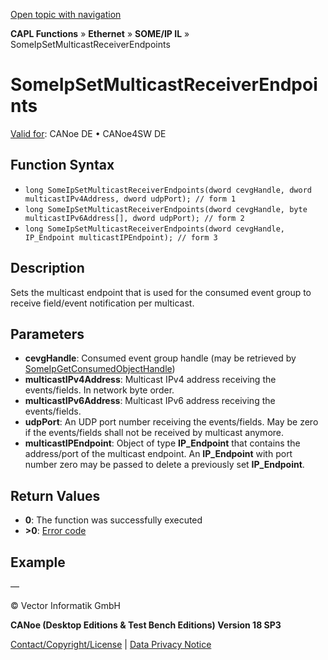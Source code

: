 [Open topic with navigation](../../../../../../CANoeDEFamily.htm#Topics/CAPLFunctions/IP/SOMEIPIL/Functions/CAPLfunctionSomeIpSetMulticastReceiverEndpoints.md)

**CAPL Functions** » **Ethernet** » **SOME/IP IL** » SomeIpSetMulticastReceiverEndpoints

# SomeIpSetMulticastReceiverEndpoints

[Valid for](../../../../Shared/FeatureAvailability.md): CANoe DE • CANoe4SW DE

## Function Syntax

- `long SomeIpSetMulticastReceiverEndpoints(dword cevgHandle, dword multicastIPv4Address, dword udpPort); // form 1`
- `long SomeIpSetMulticastReceiverEndpoints(dword cevgHandle, byte multicastIPv6Address[], dword udpPort); // form 2`
- `long SomeIpSetMulticastReceiverEndpoints(dword cevgHandle, IP_Endpoint multicastIPEndpoint); // form 3`

## Description

Sets the multicast endpoint that is used for the consumed event group to receive field/event notification per multicast.

## Parameters

- **cevgHandle**: Consumed event group handle (may be retrieved by [SomeIpGetConsumedObjectHandle](CAPLfunctionSomeIpGetConsumedObjectHandle.md))
- **multicastIPv4Address**: Multicast IPv4 address receiving the events/fields. In network byte order.
- **multicastIPv6Address**: Multicast IPv6 address receiving the events/fields.
- **udpPort**: An UDP port number receiving the events/fields. May be zero if the events/fields shall not be received by multicast anymore.
- **multicastIPEndpoint**: Object of type **IP_Endpoint** that contains the address/port of the multicast endpoint. An **IP_Endpoint** with port number zero may be passed to delete a previously set **IP_Endpoint**.

## Return Values

- **0**: The function was successfully executed
- **>0**: [Error code](../../CAPLfunctionsSOMEIPILErrorCodes.md)

## Example

—

© Vector Informatik GmbH

**CANoe (Desktop Editions & Test Bench Editions) Version 18 SP3**

[Contact/Copyright/License](../../../../Shared/ContactCopyrightLicense.md) | [Data Privacy Notice](https://www.vector.com/int/en/company/get-info/privacy-policy/)
